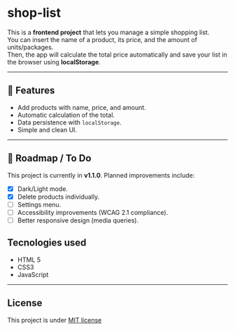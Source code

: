 # shop-list
This is a **frontend project** that lets you manage a simple shopping list.  
You can insert the name of a product, its price, and the amount of units/packages.  
Then, the app will calculate the total price automatically and save your list in the browser using **localStorage**.

---

## 🚀 Features
- Add products with name, price, and amount.
- Automatic calculation of the total.
- Data persistence with `localStorage`.
- Simple and clean UI.

---

## 📌 Roadmap / To Do
This project is currently in **v1.1.0**. Planned improvements include:
- [X] Dark/Light mode.
- [X] Delete products individually.
- [ ] Settings menu.
- [ ] Accessibility improvements (WCAG 2.1 compliance).
- [ ] Better responsive design (media queries).

## Tecnologies used
- HTML 5
- CSS3
- JavaScript

---

## License

This project is under [MIT license](LICENSE)
